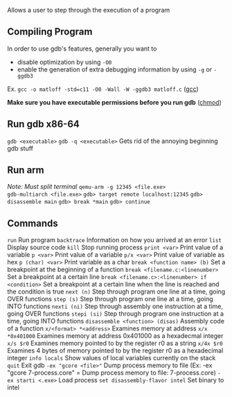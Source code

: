 Allows a user to step through the execution of a program

## Compiling Program
In order to use gdb's features, generally you want to 
- disable optimization by using `-O0`
- enable the generation of extra debugging information by using `-g` or `-ggdb3`

Ex. `gcc -o matloff -std=c11 -O0 -Wall -W -ggdb3 matloff.c`   ([gcc](Terminal%20Commands/gcc.md))

**Make sure you have executable permissions before you run gdb** ([chmod](Terminal%20Commands/chmod.md))

## Run gdb x86-64
`gdb <executable>` 
`gdb -q <executable>`  Gets rid of the annoying beginning gdb stuff

## Run arm
*Note: Must split terminal*
`qemu-arm -g 12345 <file.exe>`   
`gdb-multiarch <file.exe>` 
	`gdb> target remote localhost:12345`
	`gdb> disassemble main`
	`gdb> break *main`
	`gdb> continue`

## Commands
`run`  Run program
`backtrace`  Information on how you arrived at an error
`list`  Display source code
`kill`  Stop running process
`print <var>`  Print value of a variable
`p <var>`  Print value of a variable
`p/x <var>`  Print value of variable as hex
`p (char) <var>`  Print variable as a char
`break <function name> (b)`  Set a breakpoint at the beginning of a function
`break <filename.c:<linenumber>`  Set a breakpoint at a certain line
`break <filename.c>:<linenumber> if <condition>`  Set a breakpoint at a certain line when the line is reached and the condition is true
`next (n)`  Step through program one line at a time, going OVER functions
`step (s)`  Step through program one line at a time, going INTO functions
`nexti (ni)`  Step through assembly one instruction at a time, going OVER functions
`stepi (si)`  Step through program one instruction at a time, going INTO functions
`disassemble <function> (disas)`  Assembly code of a function
`x/<format> *<address>` Examines memory at address 
	`x/x *0x401000`  Examines memory at address 0x401000 as a hexadecmal integer
	`x/s $r0`  Examines memory pointed to by the register r0 as a string
	`x/4x $r0`  Examines 4 bytes of memory pointed to by the register r0 as a hexadecimal integer 
`info locals`  Show values of local variables currently on the stack
`quit`  Exit gdb
`-ex "gcore <file>"` Dump process memory to file  (Ex: -ex "gcore 7-process.core" = Dump process memory to file: 7-process.core)
`-ex starti <.exe>`  Load process 
`set disassembly-flavor intel`  Set binary to intel



